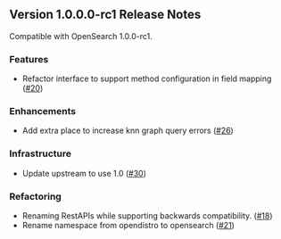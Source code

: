 ## Version 1.0.0.0-rc1 Release Notes

Compatible with OpenSearch 1.0.0-rc1.
### Features

* Refactor interface to support method configuration in field mapping ([#20](https://github.com/opensearch-project/k-NN/pull/20))

### Enhancements

* Add extra place to increase knn graph query errors ([#26](https://github.com/opensearch-project/k-NN/pull/26))

### Infrastructure

* Update upstream to use 1.0 ([#30](https://github.com/opensearch-project/k-NN/pull/30))

### Refactoring

* Renaming RestAPIs while supporting backwards compatibility. ([#18](https://github.com/opensearch-project/k-NN/pull/18))
* Rename namespace from opendistro to opensearch ([#21](https://github.com/opensearch-project/k-NN/pull/21))
